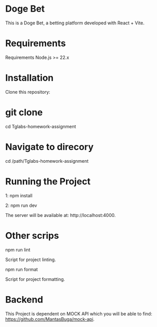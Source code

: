 # Doge Bet

This is a Doge Bet, a betting platform developed with React + Vite.

# Requirements

Requirements
Node.js >= 22.x

# Installation

Clone this repository:

# git clone

cd Tglabs-homework-assignment

# Navigate to direcory

cd /path/Tglabs-homework-assignment

# Running the Project

1: npm install

2: npm run dev

The server will be available at: http://localhost:4000.

# Other scrips

npm run lint

Script for project linting.

npm run format

Script for project formatting.

# Backend

This Project is dependent on MOCK API which you will be able to find: https://github.com/MantasBuga/mock-api.

